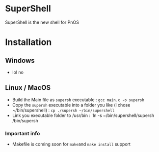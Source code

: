 # SuperShell
SuperShell is the new shell for PnOS

# Installation
## Windows 
* lol no
## Linux / MacOS
* Build the Main file as `supersh` executable : `gcc main.c -o supersh`
* Copy the `supersh` executable into a folder you like (i chose ~/bin/supershell) : `cp ./supersh ~/bin/supershell`
* Link you executable folder to /usr/bin : `ln -s ~/bin/supershell/supersh /bin/supersh

### Important info
* Makefile is coming soon for `make`and `make install` support
 